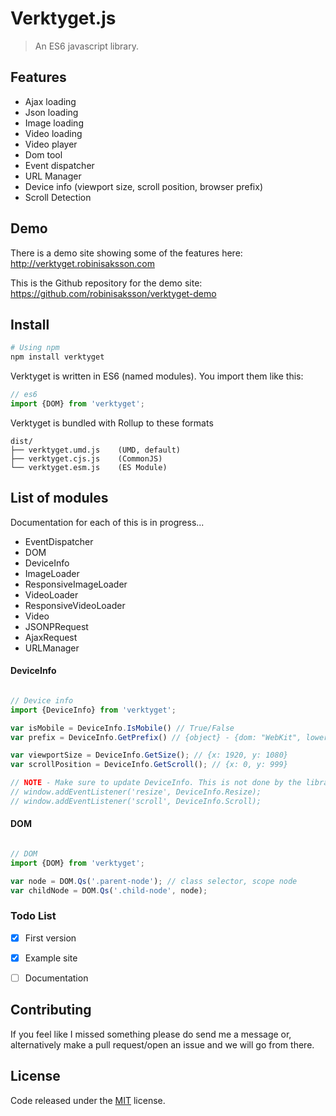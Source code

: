 # Verktyget.js

> An ES6 javascript library.


## Features

* Ajax loading
* Json loading
* Image loading
* Video loading
* Video player
* Dom tool
* Event dispatcher
* URL Manager
* Device info (viewport size, scroll position, browser prefix)
* Scroll Detection


## Demo

There is a demo site showing some of the features here: http://verktyget.robinisaksson.com

This is the Github repository for the demo site: https://github.com/robinisaksson/verktyget-demo

## Install

``` bash
# Using npm
npm install verktyget

```

Verktyget is written in ES6 (named modules). You import them like this: 

``` js
// es6
import {DOM} from 'verktyget';
```

Verktyget is bundled with Rollup to these formats

```text
dist/
├── verktyget.umd.js    (UMD, default)
├── verktyget.cjs.js    (CommonJS)
└── verktyget.esm.js    (ES Module)
```



## List of modules

Documentation for each of this is in progress...
* EventDispatcher  
* DOM  
* DeviceInfo  
* ImageLoader  
* ResponsiveImageLoader  
* VideoLoader  
* ResponsiveVideoLoader  
* Video  
* JSONPRequest  
* AjaxRequest  
* URLManager


#### DeviceInfo
``` js

// Device info
import {DeviceInfo} from 'verktyget';

var isMobile = DeviceInfo.IsMobile() // True/False
var prefix = DeviceInfo.GetPrefix() // {object} - {dom: "WebKit", lowercase: "webkit", css: "-webkit-", js: "Webkit"}

var viewportSize = DeviceInfo.GetSize(); // {x: 1920, y: 1080}
var scrollPosition = DeviceInfo.GetScroll(); // {x: 0, y: 999}

// NOTE - Make sure to update DeviceInfo. This is not done by the library
// window.addEventListener('resize', DeviceInfo.Resize);
// window.addEventListener('scroll', DeviceInfo.Scroll);

```

#### DOM
``` js

// DOM
import {DOM} from 'verktyget';

var node = DOM.Qs('.parent-node'); // class selector, scope node
var childNode = DOM.Qs('.child-node', node);

```



### Todo List

* [x] First version
* [x] Example site
* [ ] Documentation


## Contributing

If you feel like I missed something please do send me a message or, alternatively make a pull request/open an issue and we will go from there.

## License

Code released under the [MIT](LICENSE) license.
